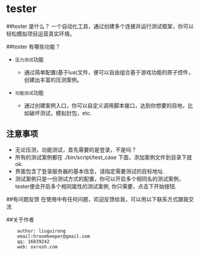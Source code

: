 # tester #

##tester 是什么？
一个自动化工具，通过创建多个连接并运行测试框架，你可以轻松模拟项目运营真实环境。


##tester 有哪些功能？

* `压力测试`功能
    *  通过简单配置(基于lua)文件，便可以自由组合基于游戏功能的原子控件，创建出丰富的压测案例。

* `功能测试`功能
    *  通过创建案例入口，你可以自定义调用脚本接口，达到你想要的目地，比如破坏测试，模拟封包，etc.
    
## 注意事项

* 无论压测，功能测试，首先需要的是登录，不是吗？ 
* 所有的测试案例都在 ./bin/script/test_case 下面，添加案例文件到目录下就ok.
* 界面包含了登录服务器的基本信息，请指定需要测试的目标地址.
* 测试案例只是一份测试方式的配置，你可以开启多个相同名的测试案例，tester便会开启多个相同属性的测试案例, 你只需要，点击下开始按钮.

##有问题反馈
在使用中有任何问题，欢迎反馈给我，可以用以下联系方式跟我交流


##关于作者

```
    author: liuguirong
    email:hroomkeeper@gmail.com
    qq: 16839242
    web: oxrush.com
```
